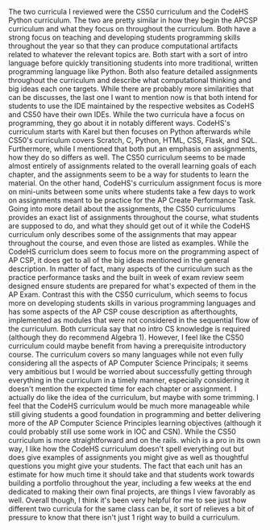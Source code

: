 The two curricula I reviewed were the CS50 curriculum and the CodeHS Python curriculum. The two are pretty similar in how they begin the APCSP curriculum and what they focus on throughout the curriculum. Both have a strong focus on teaching and developing students programming skills throughout the year so that they can produce computational artifacts related to whatever the relevant topics are. Both start with a sort of intro language before quickly transitioning students into more traditional, written programming language like Python. Both also feature detailed assignments throughout the curriculum and describe what computational thinking and big ideas each one targets. While there are probably more similarities that can be discusses, the last one I want to mention now is that both intend for students to use the IDE maintained by the respective websites as CodeHS and CS50 have their own IDEs.
While the two curricula have a focus on programming, they go about it in notably different ways. CodeHS's curriculum starts with Karel but then focuses on Python afterwards while CS50's curriculum covers Scratch, C, Python, HTML, CSS, Flask, and SQL. Furthermore, while I mentioned that both put an emphasis on assignments, how they do so differs as well. The CS50 curriculum seems to be made almost entirely of assignments related to the overall learning goals of each chapter, and the assignments seem to be a way for students to learn the material. On the other hand, CodeHS's curriculum assignment focus is more on mini-units between some units where students take a few days to work on assignments meant to be practice for the AP Create Performance Task. Going into more detail about the assignments, the CS50 curriculums provides an exact list of assignments throughout the course, what students are supposed to do, and what they should get out of it while the CodeHS curriculum only describes some of the assignments that may appear throughout the course, and even those are listed as examples. While the CodeHS curriclum does seem to focus more on the programming aspect of AP CSP, it does get to all of the big ideas mentioned in the general description. In matter of fact, many aspects of the curriculum such as the practice performance tasks and the built in week of exam review seem designed ensure students are prepared for what's expected of them in the AP Exam. Contrast this with the CS50 curriculum, which seems to focus more on developing students skills in various programming languages and has some aspects of the AP CSP couse description as afterthoughts, implemented as modules that were not considered in the sequential flow of the curriculum.
Both curricula say that no intro CS knowledge is required (although they do recommend Algebra 1). However, I feel like the CS50 curriculum could maybe benefit from having a prerequisite introductory course. The curriculum covers so many languages while not even fully considering all the aspects of AP Computer Science Principals; it seems very ambitious but I would be worried about successfully getting through everything in the curriculum in a timely manner, especially considering it doesn't mention the expected time for each chapter or assignment. I actually do like the idea of the curriculum, but maybe with some trimming. I feel that the CodeHS curriculum would be much more manageable while still giving students a good foundation in programming and better delivering more of the AP Computer Science Principles learning objectives (although it could probably still use some work in IOC and CSN). While the CS50 curriculum is more straightforward and on the rails. which is a pro in its own way, I like how the CodeHS curriculum doesn't spell everything out but does give examples of assignments you might give as well as thoughtful questions you might give your students. The fact that each unit has an estimate for how much time it should take and that students work towards building a portfolio throughout the year, including a few weeks at the end dedicated to making their own final projects, are things I view favorably as well. Overall though, I think it's been very helpful for me to see just how different two curricula for the same class can be, it sort of relieves a bit of pressure to know that there isn't just 1 right way to build a curriculum.
